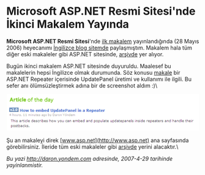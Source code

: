 # Microsoft ASP.NET Resmi Sitesi'nde İkinci Makalem Yayında
**Microsoft ASP.NET Resmi Sitesi**'nde [ilk
makalem](http://daron.yondem.com/en/post/c328a95a-0d22-4309-803e-a2df88e92bcb)
yayınlandığında (28 Mayıs 2006) heyecanımı [İngilizce blog
sitemde](http://daron.yondem.com/en/post/7cc02e9b-e61c-4757-916b-e7116d9dc4b2)
paylaşmıştım. Makalem hala tüm diğer eski makaleler gibi ASP.NET
sitesinde,
[arşivde](http://www.asp.net/Modules/MoreArticles.aspx?tabid=1&mid=64&more=true)
yer alıyor.

Bugün ikinci makalem ASP.NET sitesinde duyuruldu. Maalesef bu
makalelerin hepsi İngilizce olmak durumunda. Söz konusu
[makale](http://daron.yondem.com/en/post/845e2bdb-dfe0-444d-b4e6-60dffaffb2d1)
bir ASP.NET Repeater içerisinde UpdatePanel üretimi ve kullanımı ile
ilgili. Bu sefer anı ölümsüzleştirmek adına bir de screenshot aldım :)\

![](media/Microsoft_ASP_NET_Resmi_Sitesi_nde_Ikinci_Makalem_Yayinda/28042007_1.png)

Şu an makaleyi direk [www.asp.net](http://www.asp.net) ana sayfasında
görebilirsiniz. İleride tüm eski makaleler gibi
[arşivde](http://www.asp.net/Modules/MoreArticles.aspx?tabid=1&amp;mid=64&amp;more=true)
yerini alacaktır.\



*Bu yazi http://daron.yondem.com adresinde, 2007-4-29 tarihinde yayinlanmistir.*
